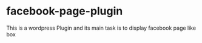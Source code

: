 # facebook-page-plugin
This is a wordpress Plugin and its main task is to display facebook page like box 

